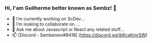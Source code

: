 ### Hi, I'am Guilherme better known as Sembz! 👋



- 🔭 I’m currently working on ScDev...
- 👯 I’m looking to collaborate on ...
- 💬 Ask me about Javascript or React any related stuff...
- 📫 [Discord - Sembenevi#8418] (https://discord.gg/jbKceKmrSW)

